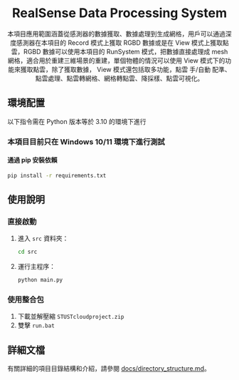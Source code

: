 <div align="center">
    
# RealSense Data Processing System

本項目應用範圍涵蓋從感測器的數據獲取、數據處理到生成網格，用戶可以通過深度感測器在本項目的 Record 模式上獲取 RGBD 數據或是在 View 模式上獲取點雲，RGBD 數據可以使用本項目的 RunSystem 模式，把數據直接處理成 mesh 網格，適合用於重建三維場景的重建，單個物體的情況可以使用 View 模式下的功能來獲取點雲，除了獲取數據， View 模式還包括取多功能，點雲 手/自動 配準、點雲處理、點雲轉網格、網格轉點雲、降採樣、點雲可視化。

<div align="left">

## 環境配置

以下指令需在 Python 版本等於 3.10 的環境下進行

### 本項目目前只在 Windows 10/11 環境下進行測試
#### 通過 pip 安裝依賴 
```bash
pip install -r requirements.txt
```

## 使用說明

### 直接啟動
1. 進入 `src` 資料夾：
    ```bash
    cd src
    ```
    
2. 運行主程序：
    ```bash
    python main.py
    ```
### 使用整合包
1. 下載並解壓縮 `STUSTcloudproject.zip`
2. 雙擊 `run.bat`

## 詳細文檔

有關詳細的項目目錄結構和介紹，請參閱 [docs/directory_structure.md](docs/directory_structure.md)。
